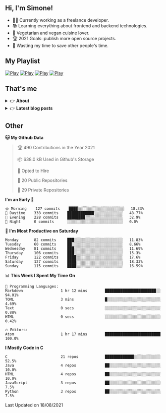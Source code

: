 <h2> Hi, I'm Simone!</h2>

- 👨‍💻 Currently working as a freelance developer.
- :books: Learning everything about frontend and backend technologies.
- 🌱 Vegetarian and vegan cuisine lover.
- :trophy: 2021 Goals: publish more open source projects.
- :dart: Wasting my time to save other people's time.

## My Playlist
[![Play](https://user-images.githubusercontent.com/22590804/121787743-46673a00-cbc8-11eb-8e16-74dbf002841d.jpg)](https://music.apple.com/it/playlist/juice/pl.u-mJy83A8tGBvZWA)
[![Play](https://user-images.githubusercontent.com/22590804/121787798-9d6d0f00-cbc8-11eb-8042-3481f8ed2ac1.jpg)](https://music.apple.com/it/playlist/gym/pl.u-38oWWgbT3gryK0)
[![Play](https://user-images.githubusercontent.com/22590804/121787829-c7263600-cbc8-11eb-9349-74e57117a799.jpg)](https://music.apple.com/it/playlist/focus/pl.u-76oNNrBC4No3Ey)
[![Play](https://user-images.githubusercontent.com/22590804/121787828-c68d9f80-cbc8-11eb-86a9-b46d20127921.jpg)](https://music.apple.com/it/playlist/relax/pl.u-9N9LLp3u27KNLk)

## That's me
<!-- markdownlint-disable MD033 -->
<details>
    <summary>&#128073 <b>About</b></summary><br/>

<!-- BLOG-POST-LIST:START -->
- :books: [Books](https://simonemargio.im/work/books/)
- 🎧 [Music](https://simonemargio.im/work/music/)
- 🏃‍♂️ [Sport](https://simonemargio.im/work/sport/)
- 🎬 [Show](https://simonemargio.im/work/show/)
- 🎮 [Game](https://simonemargio.im/work/game/)
- 💰 [Expenses](https://simonemargio.im/work/expenses/)
<!-- BLOG-POST-LIST:END -->
</details>

<details>
    <summary>&#128073 <b>Latest blog posts</b></summary><br/>

<!-- BLOG-POST-LIST:START -->
- [Usability](https://simonemargio.im/blog/usability/)
- [Bitwarden](https://simonemargio.im/blog/bitwarden/)
- [About EXIF metadata](https://simonemargio.im/blog/aboutexifmetadata/)
- [Stop using whatsapp](https://simonemargio.im/blog/stopusingwhatsapp/)
- [Password Managers](https://simonemargio.im/blog/managepasswords/)
- [Always backup](https://simonemargio.im/blog/backup/)
- [Fix Apple Watch battery life](https://simonemargio.im/blog/fixapplewatch/)
- [Summer reading](https://simonemargio.im/blog/summer-reading/)
<!-- BLOG-POST-LIST:END -->
</details>

<!-- markdownlint-enable MD033 -->

## Other

<!--START_SECTION:waka-->
**🐱 My Github Data** 

> 🏆 490 Contributions in the Year 2021
 > 
> 📦 638.0 kB Used in Github's Storage 
 > 
> 💼 Opted to Hire
 > 
> 📜 20 Public Repositories 
 > 
> 🔑 29 Private Repositories  
 > 
**I'm an Early 🐤** 

```text
🌞 Morning    127 commits    ████░░░░░░░░░░░░░░░░░░░░░   18.33% 
🌆 Daytime    338 commits    ████████████░░░░░░░░░░░░░   48.77% 
🌃 Evening    228 commits    ████████░░░░░░░░░░░░░░░░░   32.9% 
🌙 Night      0 commits      ░░░░░░░░░░░░░░░░░░░░░░░░░   0.0%

```
📅 **I'm Most Productive on Saturday** 

```text
Monday       82 commits     ███░░░░░░░░░░░░░░░░░░░░░░   11.83% 
Tuesday      60 commits     ██░░░░░░░░░░░░░░░░░░░░░░░   8.66% 
Wednesday    81 commits     ███░░░░░░░░░░░░░░░░░░░░░░   11.69% 
Thursday     106 commits    ███░░░░░░░░░░░░░░░░░░░░░░   15.3% 
Friday       122 commits    ████░░░░░░░░░░░░░░░░░░░░░   17.6% 
Saturday     127 commits    ████░░░░░░░░░░░░░░░░░░░░░   18.33% 
Sunday       115 commits    ████░░░░░░░░░░░░░░░░░░░░░   16.59%

```


📊 **This Week I Spent My Time On** 

```text
💬 Programming Languages: 
Markdown                 1 hr 12 mins        ███████████████████████░░   94.01% 
TOML                     3 mins              █░░░░░░░░░░░░░░░░░░░░░░░░   4.69% 
Text                     0 secs              ░░░░░░░░░░░░░░░░░░░░░░░░░   0.88% 
HTML                     0 secs              ░░░░░░░░░░░░░░░░░░░░░░░░░   0.42%

🔥 Editors: 
Atom                     1 hr 17 mins        █████████████████████████   100.0%

```

**I Mostly Code in C** 

```text
C                        21 repos            █████████████░░░░░░░░░░░░   52.5% 
Java                     4 repos             ██░░░░░░░░░░░░░░░░░░░░░░░   10.0% 
HTML                     4 repos             ██░░░░░░░░░░░░░░░░░░░░░░░   10.0% 
JavaScript               3 repos             ██░░░░░░░░░░░░░░░░░░░░░░░   7.5% 
Python                   3 repos             ██░░░░░░░░░░░░░░░░░░░░░░░   7.5%

```



 Last Updated on 18/08/2021
<!--END_SECTION:waka-->



